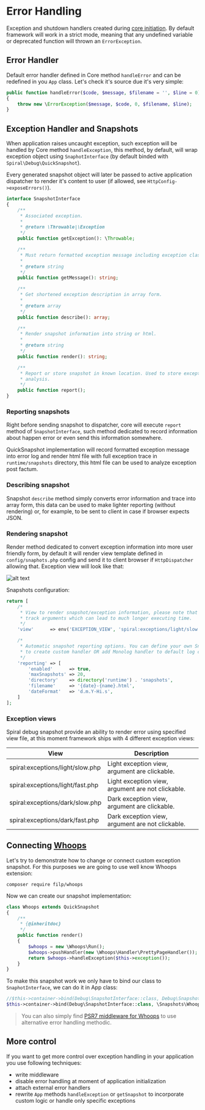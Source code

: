 # Error Handling
Exception and shutdown handlers created during [core initiation](/application/startup.md). By default framework will work in a strict mode, meaning that any undefined variable or deprecated function will thrown an `ErrorException`.

## Error Handler
Default error handler defined in Core method `handleError` and can be redefined in you `App` class. Let's check it's source due it's very simple:

```php
public function handleError($code, $message, $filename = '', $line = 0)
{
    throw new \ErrorException($message, $code, 0, $filename, $line);
}
```

## Exception Handler and Snapshots
When application raises uncaught exception, such exception will be handled by Core method `handleException`, this method, by default, will wrap exception object using `SnaphotInterface` (by default binded with `Spiral\Debug\QuickSnapshot`). 

Every generated snapshot object will later be passed to active application dispatcher to render it's content to user (if allowed, see `HttpConfig->exposeErrors()`).

```php
interface SnapshotInterface
{
    /**
     * Associated exception.
     *
     * @return \Throwable|\Exception
     */
    public function getException(): \Throwable;

    /**
     * Must return formatted exception message including exception class, location and etc.
     *
     * @return string
     */
    public function getMessage(): string;

    /**
     * Get shortened exception description in array form.
     *
     * @return array
     */
    public function describe(): array;

    /**
     * Render snapshot information into string or html.
     *
     * @return string
     */
    public function render(): string;

    /**
     * Report or store snapshot in known location. Used to store exception information for future
     * analysis.
     */
    public function report();
}
```

### Reporting snapshots
Right before sending snapshot to dispatcher, core will execute `report` method of `SnapshotInterface`, such method dedicated to record information about happen error or even send this information somewhere. 

QuickSnapshot implementation will record formatted exception message into error log and render html file with full exception trace in `runtime/snapshots` directory, this html file can be used to analyze exception post factum.

### Describing snapshot
Snapshot `describe` method simply converts error information and trace into array form, this data can be used to make lighter reporting (without rendering) or, for example, to be sent to client in case if browser expects JSON.

### Rendering snapshot
Render method dedicated to convert exception information into more user friendly form, by default it will render view template defined in `config/snaphots.php` config and send it to client browser if `HttpDispatcher` allowing that. Exception view will look like that:

![alt text](https://raw.githubusercontent.com/spiral/guide/master/resources/exception.png)

Snapshots configuration:

```php
return [
    /*
     * View to render snapshot/exception information, please note that "slow" view will dump all
     * track arguments which can lead to much longer executing time.
     */
    'view'      => env('EXCEPTION_VIEW', 'spiral:exceptions/light/slow.php'),

    /*
     * Automatic snapshot reporting options. You can define your own SnapshotInterface in order
     * to create custom handler OR add Monolog handler to default log channel.
     */
    'reporting' => [
        'enabled'      => true,
        'maxSnapshots' => 20,
        'directory'    => directory('runtime') . 'snapshots',
        'filename'     => '{date}-{name}.html',
        'dateFormat'   => 'd.m.Y-Hi.s',
    ]
];
```

### Exception views
Spiral debug snapshot provide an ability to render error using specified view file, at this moment framework ships with 4 different exception views:

View                                | Description
---                                 | ---
spiral:exceptions/light/slow.php    | Light exception view, argument are clickable.
spiral:exceptions/light/fast.php    | Light exception view, argument are not clickable.
spiral:exceptions/dark/slow.php     | Dark exception view, argument are clickable.
spiral:exceptions/dark/fast.php     | Dark exception view, argument are not clickable.

## Connecting [Whoops](https://github.com/filp/whoops)
Let's try to demonstrate how to change or connect custom exception snapshot. For this purposes we are going to use well know Whoops extension:

```
composer require filp/whoops
```

Now we can create our snapshot implementation:

```php
class Whoops extends QuickSnapshot
{
    /**
     * {@inheritdoc}
     */
    public function render()
    {
        $whoops = new \Whoops\Run();
        $whoops->pushHandler(new \Whoops\Handler\PrettyPageHandler());
        return $whoops->handleException($this->exception());
    }
}
```

To make this snapshot work we only have to bind our class to `SnaphotInterface`, we can do it in App class:

```php
//$this->container->bind(Debug\SnapshotInterface::class, Debug\Snapshot::class);
$this->container->bind(Debug\SnapshotInterface::class, \Snapshots\Whoops::class);
```

> You can also simply find [PSR7 middleware for Whoops](https://github.com/oscarotero/psr7-middlewares) to use alternative error handling methodic.

## More control
If you want to get more control over exception handling in your application you use following techniques:
* write middleware
* disable error handling at moment of application initialization
* attach external error handlers
* rewrite `App` methods `handleException` or `getSnapshot` to incorporate custom logic or handle only specific exceptions
